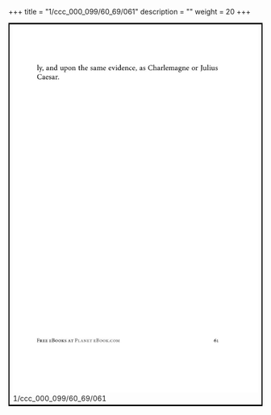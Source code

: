 +++
title = "1/ccc_000_099/60_69/061"
description = ""
weight = 20
+++

<table style="border:2px solid black;max-width:800px;max-height:800px;" 
><tr><td><img class="center-fit-jpg"
src="/jpg_/out_jpg_1984__061.jpg"  >1/ccc_000_099/60_69/061</img></td></tr></table>